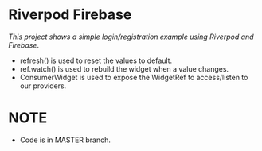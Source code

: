 # Riverpod Firebase
_This project shows a simple login/registration example using Riverpod and Firebase_.

- refresh() is used to reset the values to default.
- ref.watch() is used to rebuild the widget when a value changes.
- ConsumerWidget is used to expose the WidgetRef to access/listen to our providers.

# NOTE
- Code is in MASTER branch.
